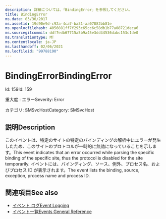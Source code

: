 ```yaml
---
description: 詳細については、「BindingError」を参照してください。
title: BindingError
ms.date: 03/30/2017
ms.assetid: 19d90e9d-c92a-4ca7-ba31-aa07882bb81e
ms.openlocfilehash: 4056081ff7f293c65cc6c58db1b77a08721deca6
ms.sourcegitcommit: ddf7edb67715a5b9a45e3dd44536dabc153c1de0
ms.translationtype: MT
ms.contentlocale: ja-JP
ms.lasthandoff: 02/06/2021
ms.locfileid: "99788190"
---
```

# <a name="bindingerror"></a><span data-ttu-id="84a95-103">BindingError</span><span class="sxs-lookup"><span data-stu-id="84a95-103">BindingError</span></span>

<span data-ttu-id="84a95-104">Id: 159</span><span class="sxs-lookup"><span data-stu-id="84a95-104">Id: 159</span></span>  
  
 <span data-ttu-id="84a95-105">重大度 : エラー</span><span class="sxs-lookup"><span data-stu-id="84a95-105">Severity: Error</span></span>  
  
 <span data-ttu-id="84a95-106">カテゴリ: SMSvcHost</span><span class="sxs-lookup"><span data-stu-id="84a95-106">Category: SMSvcHost</span></span>  
  
## <a name="description"></a><span data-ttu-id="84a95-107">説明</span><span class="sxs-lookup"><span data-stu-id="84a95-107">Description</span></span>  

 <span data-ttu-id="84a95-108">このイベントは、特定のサイトの特定のバインディングの解析中にエラーが発生したため、このサイトのプロトコルが一時的に無効になっていることを示します。</span><span class="sxs-lookup"><span data-stu-id="84a95-108">This event indicates that an error occurred while parsing the specific binding of the specific site, thus the protocol is disabled for the site temporarily.</span></span> <span data-ttu-id="84a95-109">イベントには、バインディング、ソース、例外、プロセス名、およびプロセス ID が表示されます。</span><span class="sxs-lookup"><span data-stu-id="84a95-109">The event lists the binding, source, exception, process name and process ID.</span></span>  
  
## <a name="see-also"></a><span data-ttu-id="84a95-110">関連項目</span><span class="sxs-lookup"><span data-stu-id="84a95-110">See also</span></span>

- [<span data-ttu-id="84a95-111">イベント ログ</span><span class="sxs-lookup"><span data-stu-id="84a95-111">Event Logging</span></span>](index.md)
- [<span data-ttu-id="84a95-112">イベント一覧</span><span class="sxs-lookup"><span data-stu-id="84a95-112">Events General Reference</span></span>](events-general-reference.md)

